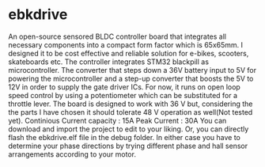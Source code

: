 # ebkdrive
An open-source sensored BLDC controller board that integrates all necessary components into a compact form factor which is 65x65mm. I designed it to be cost effective and reliable solution for e-bikes, scooters, skateboards etc.
The controller integrates STM32 blackpill as microcontroller. The converter that steps down a 36V battery input to 5V for powering the microcontroller and a step-up converter that boosts the 5V to 12V in order to supply the gate driver ICs. For now, it runs on open loop speed control by using a potentiometer which can be substituted for a throttle lever. 
The board is designed to work with 36 V but, considering the the parts I have chosen it should tolerate 48 V operation as well(Not tested yet).
Continious Current capacity : 15A
Peak Current : 30A
You can download and import the project to edit to your liking. Or, you can directly flash the ebkdrive.elf file in the debug folder. In either case you have to determine your phase directions by trying different phase and hall sensor arrangements according to your motor.

 
